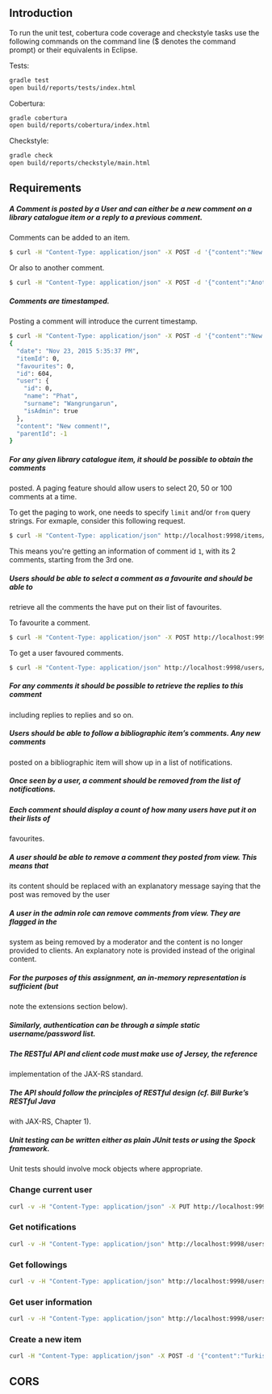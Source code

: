 ## Introduction

To run the unit test, cobertura code coverage and checkstyle tasks use the 
following commands on the command line ($ denotes the command prompt) or their
equivalents in Eclipse.

Tests:

``` bash
gradle test
open build/reports/tests/index.html
```

Cobertura:

``` bash
gradle cobertura
open build/reports/cobertura/index.html
```

Checkstyle:

``` bash
gradle check
open build/reports/checkstyle/main.html
```

## Requirements

##### A Comment is posted by a User and can either be a new comment on a library catalogue item or a reply to a previous comment.

Comments can be added to an item.

``` bash
$ curl -H "Content-Type: application/json" -X POST -d '{"content":"New comment!"}' http://localhost:9998/items/0/reply -v -s
```

Or also to another comment.

``` bash
$ curl -H "Content-Type: application/json" -X POST -d '{"content":"Another new comment!"}' http://localhost:9998/comments/604/reply -v -s
```

##### Comments are timestamped.

Posting a comment will introduce the current timestamp.

``` bash
$ curl -H "Content-Type: application/json" -X POST -d '{"content":"New comment!"}' http://localhost:9998/items/0/reply -v -s
{
  "date": "Nov 23, 2015 5:35:37 PM",
  "itemId": 0,
  "favourites": 0,
  "id": 604,
  "user": {
    "id": 0,
    "name": "Phat",
    "surname": "Wangrungarun",
    "isAdmin": true
  },
  "content": "New comment!",
  "parentId": -1
}
```

##### For any given library catalogue item, it should be possible to obtain the comments
posted. A paging feature should allow users to select 20, 50 or 100 comments at a
time.

To get the paging to work, one needs to specify `limit` and/or `from` query strings.
For exmaple, consider this following request.

``` bash
$ curl -H "Content-Type: application/json" http://localhost:9998/items/1\?limit\=2\&from\=3 -v -s
```

This means you're getting an information of comment id `1`, with its 2 comments,
starting from the 3rd one.

##### Users should be able to select a comment as a favourite and should be able to
retrieve all the comments the have put on their list of favourites.

To favourite a comment.

``` bash
$ curl -H "Content-Type: application/json" -X POST http://localhost:9998/comments/1/favourite -v -s
```

To get a user favoured comments.

``` bash
$ curl -H "Content-Type: application/json" http://localhost:9998/users/0/favourites -v -s
```

##### For any comments it should be possible to retrieve the replies to this comment
including replies to replies and so on.

##### Users should be able to follow a bibliographic item’s comments. Any new comments
posted on a bibliographic item will show up in a list of notifications.

##### Once seen by a user, a comment should be removed from the list of notifications.

##### Each comment should display a count of how many users have put it on their lists of
favourites.

##### A user should be able to remove a comment they posted from view. This means that
its content should be replaced with an explanatory message saying that the post was
removed by the user

##### A user in the admin role can remove comments from view. They are flagged in the
system as being removed by a moderator and the content is no longer provided to
clients. An explanatory note is provided instead of the original content.

##### For the purposes of this assignment, an in-memory representation is sufficient (but
note the extensions section below).

##### Similarly, authentication can be through a simple static username/password list.

##### The RESTful API and client code must make use of Jersey, the reference
implementation of the JAX-RS standard.

##### The API should follow the principles of RESTful design (cf. Bill Burke’s RESTful Java
with JAX-RS, Chapter 1).

##### Unit testing can be written either as plain JUnit tests or using the Spock framework.
Unit tests should involve mock objects where appropriate.

### Change current user

``` bash
curl -v -H "Content-Type: application/json" -X PUT http://localhost:9998/users/{user_id}/act  
```

### Get notifications

``` bash
curl -v -H "Content-Type: application/json" http://localhost:9998/users/notifications
```

### Get followings

``` bash
curl -v -H "Content-Type: application/json" http://localhost:9998/users/followings
```

### Get user information

``` bash
curl -v -H "Content-Type: application/json" http://localhost:9998/users/{user_id}
```

### Create a new item

``` bash
curl -H "Content-Type: application/json" -X POST -d '{"content":"Turkish goes to the Moon"}' http://localhost:9998/items
```

## CORS
